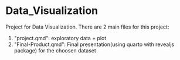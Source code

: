# Data_Visualization
Project for Data Visualization. 
There are 2 main files for this project: 
1. "project.qmd": exploratory data + plot
2. "Final-Product.qmd": Final presentation(using quarto with revealjs package) for the choosen dataset 
